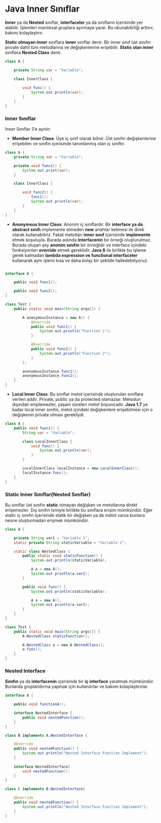 # Java Inner Sınıflar

**Inner** ya da **Nested** sınıflar, **interfaceler** ya da sınıfların içerisinde yer alabilir. İşlemleri mantıksal gruplara ayırmaya yarar. Bu okunabilirliği arttırır, bakımı kolaylaştırır.

**Static olmayan inner** sınıflara **inner** sınıflar denir. Bir inner sınıf üst sınıfın private dahil tüm metodlarına ve değişkenlerine erişebilir. **Static olan inner** sınıflara **Nested Class** denir.

```java
class A {

    private String var = "Variable";

    class InnerClass {
        
        void func() {
            System.out.println(var);
        }
    }
}
```

### Inner Sınıflar

Inner Sınıflar 3’e ayrılır:

* **Member Inner Class**: Üye iç sınıf olarak bilinir. Üst sınıfın değişkenlerine erişebilen ve sınıfın içerisinde tanımlanmış olan iç sınıftır.

```java
class A {
    private String var = "Variable";

    private void func1() {
        System.out.print(var);
    }

    class InnerClass {

        void func2() {
            func1();
            System.out.println(var);
        }
    }
}
```

* **Anonymous Inner Class**: Anonim iç sınıflardır. Bir **interface ya da abstract sınıfı** implemente etmeden **new** anahtar kelimesi ile direk olarak kullanabiliriz. Fakat metotları **inner sınıf** içerisinde **implemente** etmek koşuluyla. Burada aslında **interfacenin** bir örneği oluşturulmaz. Burada oluşan şey **anonim sınıfın** bir örneğidir ve interface içindeki fonksiyonları **override** etmek gereklidir. **Java 8** ile birlikte bu işleme gerek kalmadan **lambda expression ve functional interfaceler** kullanarak aynı işlemi kısa ve daha kolay bir şekilde halledebiliyoruz.

```java

interface A {

    public void func1();

    public void func2();
}

class Test {
    public static void main(String args[]) {

        A anonymousInstance = new A() {
            @Override
            public void func1() {
                System.out.println("Function 1");
            }

            @Override
            public void func2() {
                System.out.println("Function 2");
            }
        };

        anonymousInstance.func1();
        anonymousInstance.func2();
    }
}
```
* **Local Inner Class**: Bu sınıflar metot içerisinde oluşturulan sınıflara verilen addır. Private, public ya da protected olamazlar. Metodun dışından erişilemezler, yaşam süreleri metot boyuncadır. **Java 1.7** ye kadar local inner sınıfın, metot içindeki değişkenlere erişebilmesi için o değişkenin private olması gerekliydi.

```java
class A {
    public void func1() {
        String var = "Variable";

        class LocalInnerClass {
            void func() {
                System.out.println(var);
            }
        }

        LocalInnerClass localInstance = new LocalInnerClass();
        localInstance.func();
    }
}
```

### Static Inner Sınıflar(Nested Sınıflar)

Bu sınıflar üst sınıfın **static** olmayan değişken ve metotlarına direkt erişemezler. Dış sınıfın ismiyle birlikte bu sınıflara erişim mümkündür. Eğer static iç sınıfın içerisinde statik bir değişken ya da metot varsa bunlara nesne oluşturmadan erişmek mümkündür.

```java
class A {

    private String var1 = "Variable 1";
    static private String staticVariable = "Variable 2";

    static class NestedClass {
        public static void staticFunction() {
            System.out.println(staticVariable);

            A a = new A();
            System.out.println(a.var1);
        }

        public void func() {
            System.out.println(staticVariable);

            A a = new A();
            System.out.println(a.var1);
        }
    }
}

class Test {
    public static void main(String args[]) {
        A.NestedClass.staticFunction();

        A.NestedClass a = new A.NestedClass();
        a.func();
    }
}
```

### Nested Interface

**Sınıfın** ya da **interfacenin** içerisinde bir **iç interface** yaratmak mümkündür. Bunlarda gruplandırma yapmak için kullanılırlar ve bakımı kolaylaştırırlar.

```java
interface A {

    public void functionA();

    interface NestedInterface {
        public void nestedFunction();
    }
}

class B implements A.NestedInterface {

    @Override
    public void nestedFunction() {
        System.out.println("Nested Interface Function Implement");
    }
    
    interface NestedInterface{
        void nestedFunction();
    }
}

class C implements B.NestedInterface{

    @Override
    public void nestedFunction() {
        System.out.println("Nested Interface Function Implement");
    }
}
```
